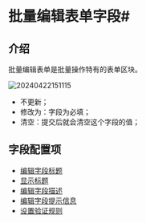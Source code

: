 # 批量编辑表单字段#

## 介绍

批量编辑表单是批量操作特有的表单区块。

![20240422151115](https://static-docs.nocobase.com/20240422151115.png)


- 不更新；
- 修改为：字段为必填；
- 清空：提交后就会清空这个字段的值；

## 字段配置项

- [编辑字段标题](/handbook/ui/fields/field-settings/edit-title)
- [显示标题](/handbook/ui/fields/field-settings/display-title)
- [编辑字段描述](/handbook/ui/fields/field-settings/edit-description)
- [编辑字段提示信息](/handbook/ui/fields/field-settings/edit-tooltip)
- [设置验证规则](/handbook/ui/fields/field-settings/validation-rules)